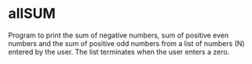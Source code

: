 # allSUM
Program to print the sum of negative numbers, sum of positive even numbers and the sum of positive odd numbers from a list of numbers (N) entered by the user. The list terminates when the user enters a zero.
